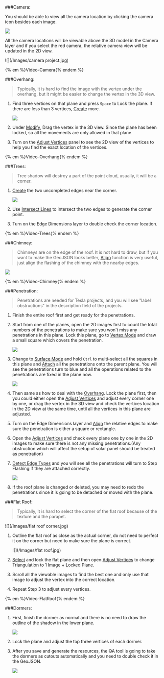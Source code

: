 ###Camera:

You should be able to view all the camera location by clicking the camera icon besides each image.

![](/icons/camera.jpg)

All the camera locations will be viewable above the 3D model in the Camera layer and if you select the red camera, the relative camera view will be updated in the 2D view.

![](/Images/camera project.jpg)

{% em %}Video-Camera{% endem %}

###Overhang:

>Typically, it is hard to find the image with the vertex under the overhang, but it might be easier to change the vertex in the 3D view.

1. Find three vertices on that plane and press `Space` to Lock the plane. If there are less than 3 vertices, [Create] more.

   ![](/Images/1.jpg)

2. Under [Modify], Drag the vertex in the 3D view. Since the plane has been locked, so all the movements are only allowed in that plane.
3. Turn on the [Adjust Vertices] panel to see the 2D view of the vertices to help you find the exact location of the vertices.

{% em %}Video-Overhang{% endem %}



###Trees:

>Tree shadow will destroy a part of the point cloud, usually, it will be a corner.

1. [Create] the two uncompleted edges near the corner.

   ![](/Images/2.jpg)

2. Use [Intersect Lines] to intersect the two edges to generate the corner point.
3. Turn on the Edge Dimensions layer to double check the corner location.


{% em %}Video-Trees{% endem %}

###Chimney:

>Chimneys are on the edge of the roof. It is not hard to draw, but if you want to make the GeoJSON looks better, [Align] function is very useful, just align the flashing of the chimney with the nearby edges. 
 
![](/Images/3.jpg)

{% em %}Video-Chimney{% endem %}


###Penetration:

>Penetrations are needed for Tesla projects, and you will see "label obstructions" in the description field of the projects.


1. Finish the entire roof first and get ready for the penetrations.
2. Start from one of the planes, open the 2D images first to count the total numbers of the penetrations to make sure you won't miss any penetrations in this plane. Lock this plane, go to [Vertex Mode] and draw a small square which covers the penetration.

   ![](/Images/penetration1.jpg)

3. Change to [Surface Mode] and hold `Ctrl` to multi-select all the squares in this plane and [Attach] all the penetrations onto the parent plane. You will see the penetrations turn to blue and all the operations related to the penetrations are fixed in the plane now.

   ![](/Images/penetration2.jpg)

4. Then same as how to deal with the [Overhang]. Lock the plane first, then you could either open the [Adjust Vertices] and adjust every corner one by one, or drag the vertex in the 3D view and check the vertices location in the 2D view at the same time, until all the vertices in this plane are adjusted.

5. Turn on the Edge Dimensions layer and [Align] the relative edges to make sure the penetration is either a square or rectangle.

6. Open the [Adjust Vertices] and check every plane one by one in the 2D images to make sure there is not any missing penetrations.(Any obstruction which will affect the setup of solar panel should be treated as penetration) 

7. [Detect Edge Types] and you will see all the penetrations will turn to Step Flashing if they are attached correctly.

   ![](/Images/penetration3.jpg)
   
8. If the roof plane is changed or deleted, you may need to redo the penetrations since it is going to be detached or moved with the plane.

###Flat Roof:

>Typically, it is hard to select the corner of the flat roof because of the texture and the parapet.

   ![](/Images/flat roof corner.jpg)

1. Outline the flat roof as close as the actual corner, do not need to perfect it on the corner but need to make sure the plane is correct.

   ![](/Images/flat roof.jpg)

2. [Select] and lock the flat plane and then open [Adjust Vertices] to change Triangulation to 1 Image + Locked Plane.
3. Scroll all the viewable images to find the best one and only use that image to adjust the vertex into the correct location.
4. Repeat Step 3 to adjust every vertices.

{% em %}Video-FlatRoof{% endem %}



###Dormers:

1. First, finish the dormer as normal and there is no need to draw the outline of the shadow in the lower plane.

   ![](/Images/dormer1.jpg)

2. Lock the plane and adjust the top three vertices of each dormer.

3. After you save and generate the resources, the QA tool is going to take the dormers as cutouts automatically and you need to double check it in the GeoJSON.

   ![](/Images/dormer2.jpg)


[Save]: basic-function.md#save
[Save As]: basic-function.md#save-as
[Export]: basic-function.md#export
[Import]: basic-function.md#import
[Undo]: basic-function.md#undo
[Select]: basic-function.md#select
[Create]: basic-function.md#create
[Modify]: basic-function.md#modify
[Delete]: basic-function.md#delete
[Align]: basic-function.md#align
[Lock Mode]: advanced-function.md#lock-mode
[Auto Plane]: advanced-function.md#auto-plane
[Set Scale]: advanced-function.md#set-scale
[Eraser]: advanced-function.md#eraser
[Erase All]: advanced-function.md#erase-all
[Intersect Lines]: advanced-function.md#intersect-lines
[Register Wireframe]: advanced-function.md#register-wireframe
[Properties]: advanced-function.md#properties
[Layers]: advanced-function.md#layers
[Adjust Vertices]: advanced-function.md#adjust-vertices
[Attach]: tools.md#attach
[Detach]: tools.md#detach
[Create from Edges]: tools.md#create-from-edges
[Delete]: tools.md#delete
[Detect Edge Types]: tools.md#detect-edge-types
[Detect Cutouts]: tools.md#detect-cutouts
[Finalize]: tools.md#finalize
[ML Refine]: tools.md#ml-refine
[Validate]: tools.md#validate
[Vertex Mode]: mode.md#vertex-mode
[Edge Mode]: mode.md#edge-mode
[Surface Mode]: mode.md#surface-mode
[Special Cases]: special-cases.md
[Overhang]: special-cases.md#overhang
[Tree]: special-cases.md#tree
[Chimney]: special-cases.md#chimney
[Penetration]: special-cases.md#penetration
[Flat Roof]: special-cases.md#flat-roof
[Steps to QA a Project]: steps-to-qa-a-project.md
[Edge Types and Example]: edge-types-and-example.md
[Shortcut]: shortcut.md
















